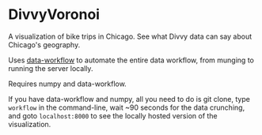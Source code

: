 DivvyVoronoi
============

A visualization of bike trips in Chicago. See what Divvy data can say about Chicago's geography.

Uses [data-workflow](https://github.com/deanmalmgren/data-workflow.git) to automate the entire data workflow, from munging to running the server locally. 

Requires numpy and data-workflow.

If you have data-workflow and numpy, all you need to do is git clone, type `workflow` in the command-line, wait ~90 seconds for the data crunching, and goto `localhost:8000` to see the locally hosted version of the visualization. 

